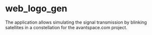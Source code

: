 # web_logo_gen
The application allows simulating the signal transmission by blinking satellites in a constellation for the avantspace.com project.
